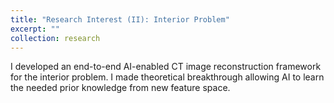```yaml
---
title: "Research Interest (II): Interior Problem"
excerpt: ""
collection: research
---
```


I developed an end-to-end AI-enabled CT image reconstruction framework for the interior problem. I made theoretical breakthrough allowing AI to learn the needed prior knowledge from new feature space.